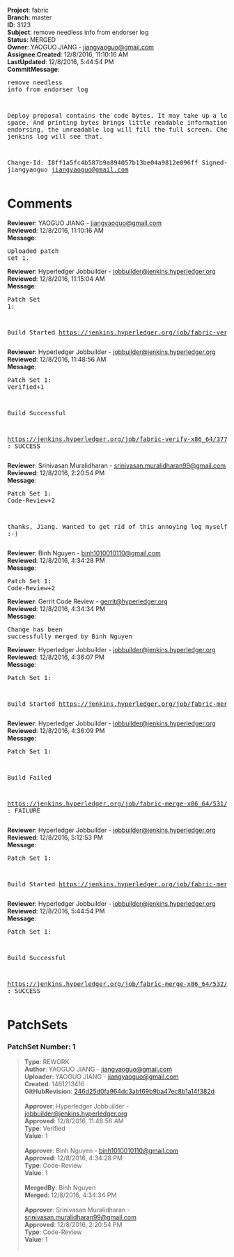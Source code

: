 <strong>Project</strong>: fabric</br><strong>Branch</strong>: master<br><strong>ID</strong>: 3123<br><strong>Subject</strong>: remove needless info from endorser log<br><strong>Status</strong>: MERGED<br><strong>Owner</strong>: YAOGUO JIANG - jiangyaoguo@gmail.com<br><strong>Assignee</strong>:<strong>Created</strong>: 12/8/2016, 11:10:16 AM<br><strong>LastUpdated</strong>: 12/8/2016, 5:44:54 PM<br><strong>CommitMessage</strong>:<br><pre>remove needless info from endorser log

Deploy proposal contains the code bytes. It may take up a lot of space.
And printing bytes brings little readable information. Now while endorsing,
the unreadable log will fill the full screen. Check any jenkins log will
see that.

Change-Id: I8ff1a5fc4b587b9a894057b13be04a9812e096ff
Signed-off-by: jiangyaoguo <jiangyaoguo@gmail.com>
</pre><h1>Comments</h1><strong>Reviewer</strong>: YAOGUO JIANG - jiangyaoguo@gmail.com<br><strong>Reviewed</strong>: 12/8/2016, 11:10:16 AM<br><strong>Message</strong>: <pre>Uploaded patch set 1.</pre><strong>Reviewer</strong>: Hyperledger Jobbuilder - jobbuilder@jenkins.hyperledger.org<br><strong>Reviewed</strong>: 12/8/2016, 11:15:04 AM<br><strong>Message</strong>: <pre>Patch Set 1:

Build Started https://jenkins.hyperledger.org/job/fabric-verify-x86_64/3779/</pre><strong>Reviewer</strong>: Hyperledger Jobbuilder - jobbuilder@jenkins.hyperledger.org<br><strong>Reviewed</strong>: 12/8/2016, 11:48:56 AM<br><strong>Message</strong>: <pre>Patch Set 1: Verified+1

Build Successful 

https://jenkins.hyperledger.org/job/fabric-verify-x86_64/3779/ : SUCCESS</pre><strong>Reviewer</strong>: Srinivasan Muralidharan - srinivasan.muralidharan99@gmail.com<br><strong>Reviewed</strong>: 12/8/2016, 2:20:54 PM<br><strong>Message</strong>: <pre>Patch Set 1: Code-Review+2

thanks, Jiang. Wanted to get rid of this annoying log myself :-)</pre><strong>Reviewer</strong>: Binh Nguyen - binh1010010110@gmail.com<br><strong>Reviewed</strong>: 12/8/2016, 4:34:28 PM<br><strong>Message</strong>: <pre>Patch Set 1: Code-Review+2</pre><strong>Reviewer</strong>: Gerrit Code Review - gerrit@hyperledger.org<br><strong>Reviewed</strong>: 12/8/2016, 4:34:34 PM<br><strong>Message</strong>: <pre>Change has been successfully merged by Binh Nguyen</pre><strong>Reviewer</strong>: Hyperledger Jobbuilder - jobbuilder@jenkins.hyperledger.org<br><strong>Reviewed</strong>: 12/8/2016, 4:36:07 PM<br><strong>Message</strong>: <pre>Patch Set 1:

Build Started https://jenkins.hyperledger.org/job/fabric-merge-x86_64/531/</pre><strong>Reviewer</strong>: Hyperledger Jobbuilder - jobbuilder@jenkins.hyperledger.org<br><strong>Reviewed</strong>: 12/8/2016, 4:36:09 PM<br><strong>Message</strong>: <pre>Patch Set 1:

Build Failed 

https://jenkins.hyperledger.org/job/fabric-merge-x86_64/531/ : FAILURE</pre><strong>Reviewer</strong>: Hyperledger Jobbuilder - jobbuilder@jenkins.hyperledger.org<br><strong>Reviewed</strong>: 12/8/2016, 5:12:53 PM<br><strong>Message</strong>: <pre>Patch Set 1:

Build Started https://jenkins.hyperledger.org/job/fabric-merge-x86_64/532/</pre><strong>Reviewer</strong>: Hyperledger Jobbuilder - jobbuilder@jenkins.hyperledger.org<br><strong>Reviewed</strong>: 12/8/2016, 5:44:54 PM<br><strong>Message</strong>: <pre>Patch Set 1:

Build Successful 

https://jenkins.hyperledger.org/job/fabric-merge-x86_64/532/ : SUCCESS</pre><h1>PatchSets</h1><h3>PatchSet Number: 1</h3><blockquote><strong>Type</strong>: REWORK<br><strong>Author</strong>: YAOGUO JIANG - jiangyaoguo@gmail.com<br><strong>Uploader</strong>: YAOGUO JIANG - jiangyaoguo@gmail.com<br><strong>Created</strong>: 1481213416<br><strong>GitHubRevision</strong>: [246d25d0fa964dc3abf69b9ba47ec8b1a14f382d](https://github.com/hyperledger/fabric/commit/246d25d0fa964dc3abf69b9ba47ec8b1a14f382d)<br><br><strong>Approver</strong>: Hyperledger Jobbuilder - jobbuilder@jenkins.hyperledger.org<br><strong>Approved</strong>: 12/8/2016, 11:48:56 AM<br><strong>Type</strong>: Verified<br><strong>Value</strong>: 1<br><br><strong>Approver</strong>: Binh Nguyen - binh1010010110@gmail.com<br><strong>Approved</strong>: 12/8/2016, 4:34:28 PM<br><strong>Type</strong>: Code-Review<br><strong>Value</strong>: 1<br><br><strong>MergedBy</strong>: Binh Nguyen<br><strong>Merged</strong>: 12/8/2016, 4:34:34 PM<br><br><strong>Approver</strong>: Srinivasan Muralidharan - srinivasan.muralidharan99@gmail.com<br><strong>Approved</strong>: 12/8/2016, 2:20:54 PM<br><strong>Type</strong>: Code-Review<br><strong>Value</strong>: 1<br><br></blockquote>